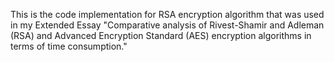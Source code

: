 This is the code implementation for RSA encryption algorithm that was used in my Extended Essay "Comparative analysis of Rivest-Shamir and Adleman (RSA) and Advanced Encryption Standard (AES) encryption algorithms in terms of time consumption."
